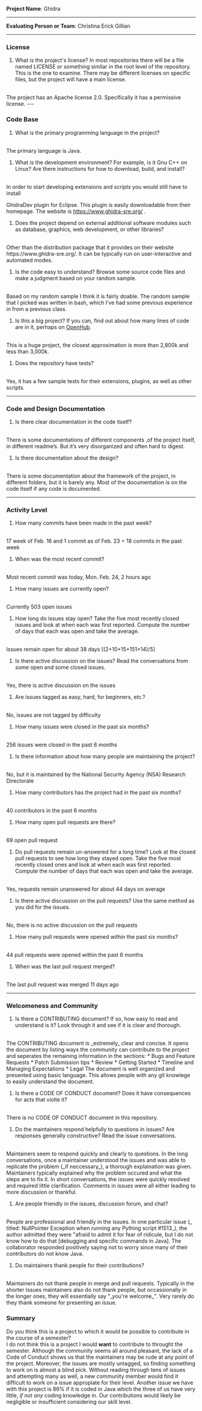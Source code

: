 **Project Name**:
Ghidra

---

**Evaluating Person or Team**:
Christina
Erick
Gillian

---


### License

1. What is the project's license?
In most repositories there will be a file named LICENSE or something similar in
the root level of the repository. This is the one to examine. There may be
different licenses on specific files, but the project will have a main license.
<br>
The project has an Apache license 2.0. Specifically it has a permissive license.
---

### Code Base


1. What is the primary programming language in the project?
<br>
The primary language is Java. 

1. What is the development environment? For example, is it Gnu C++ on Linux?
Are there instructions for how to download, build, and install?
<br>
In order to start developing extensions and scripts you would still have to install

GhidraDev plugin for Eclipse. This plugin is easily downloadable from their homepage. The website is https://www.ghidra-sre.org/   .

1. Does the project depend on external additional software modules such as
database,  graphics, web development, or other libraries?
<br>
Other than the distribution package that it provides on their website https://www.ghidra-sre.org/.   It can be typically run on user-interactive and automated modes. 

1. Is the code easy to understand? Browse some source code files and make
a judgment based on your random sample.
<br>
Based on my random sample I think it is fairly doable. The random sample that I picked was written in bash, which I’ve had some previous experience in from a previous class. 

1. Is this a big project? If you can, find out about how many lines of code
are in it, perhaps on [OpenHub](https://www.openhub.net/).
<br>
This is a huge project, the closest approximation is more than 2,800k and less than 3,000k.

1. Does the repository have tests?
<br>
Yes, it has a few sample tests for their extensions, plugins, as well as other scripts.

---

### Code and Design Documentation
1. Is there clear documentation in the code itself?
<br>
There is some documentations of different components ,of the project itself, in different readme’s. But it’s very disorganized and often hard to digest. 

1. Is there documentation about the design?
<br>
There is some documentation about the framework of the project, in different folders, but it is barely any. Most of the documentation is on the code itself if any code is documented.

---


### Activity Level


1. How many commits have been made in the past week?
<br>
17 week of Feb. 16 and 1 commit as of Feb. 23 =  18 commits in the past week

1. When was the most recent commit?
<br>
Most recent commit was today, Mon. Feb. 24, 2 hours ago

1. How many issues are currently open?
<br>
Currently 503 open issues

1. How long do issues stay open?
Take the five most recently closed issues and look at when each was first reported.
Compute the number of days that each was open and take the average.
<br>
Issues remain open for about 38 days [(2+10+15+151+14)/5]

1. Is there active discussion on the issues?
Read the conversations from some open and some closed issues.
<br>
Yes, there is active discussion on the issues

1. Are issues tagged as easy, hard, for beginners, etc.?
<br>
No, issues are not tagged by difficulty

1. How many issues were closed in the past six months?
<br>
256 issues were closed in the past 6 months

1. Is there information about how many people are maintaining the project?
<br>
No, but it is maintained by the National Security Agency (NSA) Research Directorate

1. How many contributors has the project had in the past six months?
<br>
40 contributors in the past 6 months


1. How many open pull requests are there?
<br>
69 open pull request

1. Do pull requests remain un-answered for a long time?
Look at the closed pull requests to see how long they stayed open.
Take the five most recently closed ones and look at when each was first reported.
Compute the number of days that each was open and take the average.
<br>
Yes, requests remain unanswered for about 44 days on average

1. Is there active discussion on the pull requests?
Use the same method as you did for the issues.
<br>
No, there is no active discussion on the pull requests

1. How many pull requests were opened within the past six months?
<br>
44 pull requests were opened within the past 6 months

1. When was the last  pull request  merged?
<br>
The last pull request was merged 11 days ago 

---
### Welcomeness and Community

1. Is there a CONTRIBUTING document? If so, how easy to read and understand is it?
Look through it and see if it is clear and thorough.
<br>
The CONTRIBUTING document is _extremely_ clear and concise. It opens the document by listing ways the community can contribute to the project and seperates the remaining information in the sections:  
* Bugs and Feature Requests
* Patch Submission tips
* Review
* Getting Started
* Timeline and Managing Expectations
* Legal  
The document is well organized and presented using basic language. This allows people with any git knowlege to easily understand the document.

1. Is there a CODE OF CONDUCT document? Does it have consequences for acts that
violte it?
<br>
There is no CODE OF CONDUCT document in this repository.

1. Do the maintainers respond helpfully to questions in issues?
Are responses generally constructive?
Read the issue conversations.
<br>
Maintainers seem to respond quickly and clearly to questions. In the long conversations, once a maintainer understood the issues and was able to replicate the problem (_if neccessary_), a thorough explaination was given. Maintainers typically explained why the problem occured and what the steps are to fix it. In short conversations, the issues were quickly resolved and required little clarification.  
Comments in issues were all either leading to more discussion or thankful. 

1. Are people friendly in the issues, discussion forum, and chat?
<br>
People are professional and friendly in the issues. In one particular issue (_ titled: NullPointer Exception when running any Pything script #1513_), the author admitted they were "afraid to admit it for fear of ridicule, but I do not know how to do that [debugging and specific commands in Java]. The collaborator responded positively saying not to worry since many of their contributors do not know Java.

1. Do maintainers thank people for their contributions?
<br>
Maintainers do not thank people in merge and pull requests. Typically in the shorter Issues maintainers also do not thank people, but occassionally in the longer ones, they will essentially say "_you're welcome_". Very rarely do they thank someone for presenting an issue.

### Summary
Do you think  this is a project to which it would be possible to contribute in the
course of a semester?  
I do not think this is a project I would **want** to contribute to throught the semester. Although the community seems all around pleasant, the lack of a Code of Conduct shows us that the maintainers may be rude at any point of the project. Moreover, the issues are mostly untagged, so finding something to work on is almost a blind pick. Without reading through tens of issues and attempting many as well, a new community member would find it difficult to work on a issue appropiate for their level. Another issue we have with this project is 86% if it is coded in Java which the three of us have very little, _if not any_ coding knowledge in. Our contributions would likely be negligible or insufficient considering our skill level.
